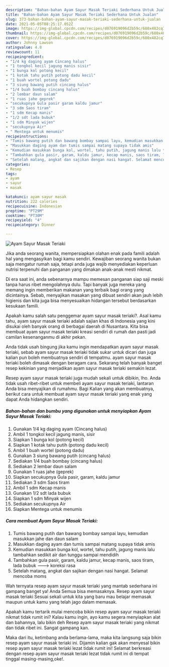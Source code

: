 ```yaml
---
description: "Bahan-bahan Ayam Sayur Masak Teriaki Sederhana Untuk Jualan"
title: "Bahan-bahan Ayam Sayur Masak Teriaki Sederhana Untuk Jualan"
slug: 373-bahan-bahan-ayam-sayur-masak-teriaki-sederhana-untuk-jualan
date: 2021-05-05T08:25:17.052Z
image: https://img-global.cpcdn.com/recipes/d076919096d2b59c/680x482cq70/ayam-sayur-masak-teriaki-foto-resep-utama.jpg
thumbnail: https://img-global.cpcdn.com/recipes/d076919096d2b59c/680x482cq70/ayam-sayur-masak-teriaki-foto-resep-utama.jpg
cover: https://img-global.cpcdn.com/recipes/d076919096d2b59c/680x482cq70/ayam-sayur-masak-teriaki-foto-resep-utama.jpg
author: Johnny Lawson
ratingvalue: 4.8
reviewcount: 11
recipeingredient:
- "1/4 kg daging ayam Cincang halus"
- "1 tongkol kecil jagung manis sisir"
- "1 bunga kol potong kecil"
- "1 kotak tahu putih potong dadu kecil"
- "1 buah wortel potong dadu"
- "3 siung bawang putih cincang halus"
- "1/4 buah bombay cincang halus"
- "2 lembar daun salam"
- "1 ruas jahe geprek"
- "secukupnya Gula pasir garam kaldu jamur"
- "3 sdm Saos tiram"
- "1 sdm Kecap manis"
- "1/2 sdt lada bubuk"
- "1 sdm Minyak wijen"
- "secukupnya Air"
- " Mentega untuk menumis"
recipeinstructions:
- "Tumis bawang putih dan bawang bombay sampai layu, kemudian masukkan jahe dan daun salam"
- "Masukkan daging ayam dan tumis sampai matang supaya tidak amis"
- "Kemudian masukkan bunga kol, wortel, tahu putih, jagung manis lalu tambahkan sedikit air dan tunggu sampai mendidih"
- "Tambahkan gula pasir, garam, kaldu jamur, kecap manis, saos tiram, lada bubuk ---&gt; koreksi rasa"
- "Setelah matang, angkat dan sajikan dengan nasi hangat. Selamat mencoba moms"
categories:
- Resep
tags:
- ayam
- sayur
- masak

katakunci: ayam sayur masak 
nutrition: 222 calories
recipecuisine: Indonesian
preptime: "PT29M"
cooktime: "PT30M"
recipeyield: "4"
recipecategory: Dinner

---
```



![Ayam Sayur Masak Teriaki](https://img-global.cpcdn.com/recipes/d076919096d2b59c/680x482cq70/ayam-sayur-masak-teriaki-foto-resep-utama.jpg)

Jika anda seorang wanita, mempersiapkan olahan enak pada famili adalah hal yang mengasyikan bagi kamu sendiri. Kewajiban seorang  wanita bukan saja mengatur rumah saja, tetapi anda juga wajib menyediakan keperluan nutrisi terpenuhi dan panganan yang dimakan anak-anak mesti nikmat.

Di era  saat ini, anda sebenarnya mampu memesan panganan siap saji meski tanpa harus ribet mengolahnya dulu. Tapi banyak juga mereka yang memang ingin memberikan makanan yang terbaik bagi orang yang dicintainya. Sebab, menyajikan masakan yang dibuat sendiri akan jauh lebih higienis dan kita juga bisa menyesuaikan hidangan tersebut berdasarkan kesukaan famili. 



Apakah kamu salah satu penggemar ayam sayur masak teriaki?. Asal kamu tahu, ayam sayur masak teriaki adalah sajian khas di Indonesia yang kini disukai oleh banyak orang di berbagai daerah di Nusantara. Kita bisa membuat ayam sayur masak teriaki kreasi sendiri di rumah dan pasti jadi camilan kesenanganmu di akhir pekan.

Anda tidak usah bingung jika kamu ingin mendapatkan ayam sayur masak teriaki, sebab ayam sayur masak teriaki tidak sukar untuk dicari dan juga kalian pun boleh membuatnya sendiri di tempatmu. ayam sayur masak teriaki boleh dimasak dengan beragam cara. Sekarang telah banyak banget resep kekinian yang menjadikan ayam sayur masak teriaki semakin lezat.

Resep ayam sayur masak teriaki juga mudah sekali untuk dibikin, lho. Anda tidak usah ribet-ribet untuk membeli ayam sayur masak teriaki, lantaran Anda bisa menyajikan di rumahmu. Bagi Kalian yang akan membuatnya, berikut cara untuk membuat ayam sayur masak teriaki yang enak yang dapat Anda hidangkan sendiri.

<!--inarticleads1-->

##### Bahan-bahan dan bumbu yang digunakan untuk menyiapkan Ayam Sayur Masak Teriaki:

1. Gunakan 1/4 kg daging ayam (Cincang halus)
1. Ambil 1 tongkol kecil jagung manis, sisir
1. Siapkan 1 bunga kol (potong kecil)
1. Siapkan 1 kotak tahu putih (potong dadu kecil)
1. Ambil 1 buah wortel (potong dadu)
1. Gunakan 3 siung bawang putih (cincang halus)
1. Sediakan 1/4 buah bombay (cincang halus)
1. Sediakan 2 lembar daun salam
1. Gunakan 1 ruas jahe (geprek)
1. Siapkan secukupnya Gula pasir, garam, kaldu jamur
1. Sediakan 3 sdm Saos tiram
1. Ambil 1 sdm Kecap manis
1. Gunakan 1/2 sdt lada bubuk
1. Siapkan 1 sdm Minyak wijen
1. Sediakan secukupnya Air
1. Siapkan  Mentega untuk menumis




<!--inarticleads2-->

##### Cara membuat Ayam Sayur Masak Teriaki:

1. Tumis bawang putih dan bawang bombay sampai layu, kemudian masukkan jahe dan daun salam
1. Masukkan daging ayam dan tumis sampai matang supaya tidak amis
1. Kemudian masukkan bunga kol, wortel, tahu putih, jagung manis lalu tambahkan sedikit air dan tunggu sampai mendidih
1. Tambahkan gula pasir, garam, kaldu jamur, kecap manis, saos tiram, lada bubuk ---&gt; koreksi rasa
1. Setelah matang, angkat dan sajikan dengan nasi hangat. Selamat mencoba moms




Wah ternyata resep ayam sayur masak teriaki yang mantab sederhana ini gampang banget ya! Anda Semua bisa memasaknya. Resep ayam sayur masak teriaki Sesuai sekali untuk kita yang baru mau belajar memasak maupun untuk kamu yang telah jago dalam memasak.

Apakah kamu tertarik mulai mencoba bikin resep ayam sayur masak teriaki nikmat tidak rumit ini? Kalau kamu ingin, ayo kamu segera menyiapkan alat dan bahannya, lalu bikin deh Resep ayam sayur masak teriaki yang nikmat dan tidak ribet ini. Sangat gampang kan. 

Maka dari itu, ketimbang anda berlama-lama, maka kita langsung saja bikin resep ayam sayur masak teriaki ini. Dijamin kalian gak akan menyesal bikin resep ayam sayur masak teriaki lezat tidak rumit ini! Selamat berkreasi dengan resep ayam sayur masak teriaki lezat tidak rumit ini di tempat tinggal masing-masing,oke!.


